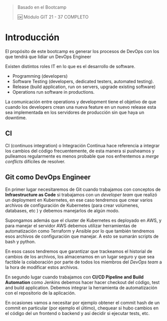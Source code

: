 > Basado en el Bootcamp
>
> :ok: Módulo GIT 21 - 37 COMPLETO

# Introducción

El propósito de este bootcamp es generar los procesos de DevOps con los que tendrá que lidiar un DevOps Engineer



Existen distintos roles IT en lo que es el desarrollo de software.

* Programming (developers)
* Software Testing (developers, dedicated testers, automated testing).
* Release (build application, run on servers, upgrade existing software)
* Operations run software in productions.



La comunicación entre operations y development tiene el objetivo de que cuando los developers crean una nueva feature en un nuevo release esta sea implementada en los servidores de producción sin que haya un downtime.



## CI

CI (continuos integration) o Integración Continua hace referencia a integrar los cambios del código frecuentemente, de esta manera si pusheamos y pulleamos regularmente es menos probable que nos enfrentemos a *merge conflicts* difíciles de resolver.



## Git como DevOps Engineer

En primer lugar necesitaremos de Git cuando trabajamos con conceptos de **Infraestructure as Code** si trabajamos con un *developer team* que realizó un deployment en Kubernetes, en ese caso tendremos que crear varios archivos de configuración de Kubernetes (para crear volúmenes, databases, etc ) y debemos manejarlos de algún modo. 

Supongamos además que el cluster de Kubernetes es deployado en AWS, y para manejar el servidor AWS debemos utilizar herramientas de automatización como Terraform y Ansible por lo que también tendremos esos archivos de configuración que manejar. A esto se sumarán scripts de bash y python.

En esos casos tendremos que garantizar que trackeamos el historial de cambios de los archivos, los almacenamos en un lugar seguro y que sea factible la colaboración por parte de todos los miembros del *DevOps team* a la hora de modificar estos archivos.



En segundo lugar cuando trabajamos con **CI/CD Pipeline and Build Automation** como Jenkins debemos hacer hacer checkout del código, test and build application. Debemos integrar la herramienta de automatización con el repositorio de la aplicación.

En ocasiones vamos a necesitar por ejemplo obtener el commit hash de un commit en particular (por ejemplo el último), chequear si hubo cambios en el código del un frontend o backend y así decidir si ejecutar tests, etc.